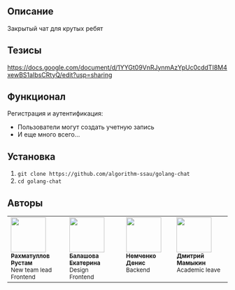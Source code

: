 ## Описание

Закрытый чат для крутых ребят

## Тезисы
https://docs.google.com/document/d/1YYGt09VnRJynmAzYpUc0cddTI8M4xewBS1aIbsCRtyQ/edit?usp=sharing

## Функционал

Регистрация и аутентификация:
- Пользователи могут создать учетную запись
- И еще много всего...

## Установка

1. `git clone https://github.com/algorithm-ssau/golang-chat`
2. `cd golang-chat`

## Авторы

<table>
	<tr>
		<td align="left" valign="top">
			<a href="https://github.com/rustut02">
				<img src="https://avatars.githubusercontent.com/rustut02" width="80" height="80" alt=""/>
				<br />
				<sub><b>Рахматуллов Рустам</b></sub>
			</a>
			<br />
			<sub>New team lead</br>Frontend</br></sub>
		</td>
		<td align="left" valign="top">
			<a href="https://github.com/RinaLeem">
				<img src="https://avatars.githubusercontent.com/RinaLeem" width="80" height="80" alt=""/>
				<br />
				<sub><b>Балашова Екатерина</b></sub>
			</a>
			<br />
			<sub>Design</br>Frontend</sub>
		</td>
		<td align="left" valign="top">
			<a href="https://github.com/PurreCoder">
				<img src="https://avatars.githubusercontent.com/PurreCoder" width="80" height="80" alt=""/>
				<br />
				<sub><b>Немченко Денис</b></sub>
			</a>
			<br />
			<sub>Backend</br></sub>
		</td>		
		<td align="left" valign="top">
			<a href="https://github.com/hex0xdeadbeef">
				<img src="https://avatars.githubusercontent.com/hex0xdeadbeef" width="80" height="80" alt=""/>
				<br />
				<sub><b>Дмитрий Мамыкин</b></sub>
			</a>
			<br/>
			<sub>Academic leave</sub>
		</td>
	</tr>
</table>

